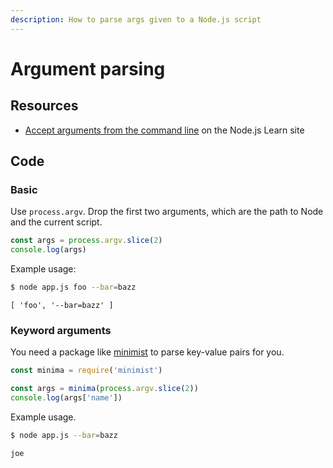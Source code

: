 ```yaml
---
description: How to parse args given to a Node.js script
---
```

# Argument parsing


## Resources

- [Accept arguments from the command line](https://nodejs.dev/learn/nodejs-accept-arguments-from-the-command-line) on the Node.js Learn site


## Code

### Basic

Use `process.argv`. Drop the first two arguments, which are the path to Node and the current script.

```javascript
const args = process.argv.slice(2)
console.log(args)
```

Example usage:

```sh
$ node app.js foo --bar=bazz
```
```
[ 'foo', '--bar=bazz' ]
```

### Keyword arguments

You need a package like [minimist](https://www.npmjs.com/package/minimist) to parse key-value pairs for you.

```javascript
const minima = require('minimist')

const args = minima(process.argv.slice(2))
console.log(args['name'])
```

Example usage.

```sh
$ node app.js --bar=bazz
```
```
joe
```
